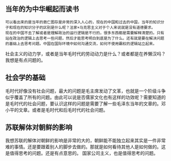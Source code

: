 ## 当年的为中华崛起而读书
    可以看出来的是当年的救亡图存是非常的深入人心的，现在的中国和过去的中国，当年的知识分子和现在的知识分子的区别是什么呢？法家+马克思主义对于个人来说就是没有道德要求。
    现在的中国不去了解或者是理解政治的运行逻辑是不行的，很多东西都是需要解释清楚的。只有站在政治的逻辑上去思考一些问题，然后才能思考明白到底是为了什么。还有就是要在解决问题的基础上去思考问题。中国在国际环境中如何沟通交流，如何不使用霸权的逻辑站立起来。
    
社会主义的动力学，或者是当年毛时代的劳动动力是什么？或者都是在养懒汉吗？我想是有点问题的。
    
## 社会学的基础
毛时代好像没有社会问题，最大的问题是毛主席发动了文革，也就是一个阶级斗争似乎覆盖了所有的问题。由此可以说是否儒家文化也有这样的功效呢？需要知道的是毛时代的社会问题，要认识这样的问题是需要了解一些毛泽东当年的文章的。邓小平的文章。或者是毛时代和后毛时代的社会问题。

## 苏联解体对朝鲜的影响
我想苏联的解体对朝鲜的影响是非常的大的，朝鲜能不能独立起来其实是一件非常难的事情。还是要跟着别人的脚步去做的。那就是如何看待其他人是如何做的。这是值得思考的问题。还是有点意思的。
国家公司主义，也是值得思考的问题。
